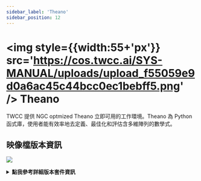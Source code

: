 ```yaml
---
sidebar_label: 'Theano'
sidebar_position: 12
---
```



# <img style={{width:55+'px'}} src='https://cos.twcc.ai/SYS-MANUAL/uploads/upload_f55059e9d0a6ac45c44bcc0ec1bebff5.png' /> Theano

TWCC 提供 NGC optmized Theano 立即可用的工作環境。Theano 為 Python 函式庫，使用者能有效率地去定義、最佳化和評估含多維陣列的數學式。


## <i class="fa fa-sticky-note" aria-hidden="true"></i> <span class="ccsimglist">映像檔版本資訊</span> 

![](https://cos.twcc.ai/SYS-MANUAL/uploads/upload_7a14f82bdf85b45c7641ec55363c4748.png)




<details class="docspoiler">

<summary><b>點我參考詳細版本套件資訊</b></summary>

- [theano-18.08-v1](https://docs.nvidia.com/deeplearning/frameworks/theano-release-notes/rel_18.08.html#rel_18.08)

</details>


